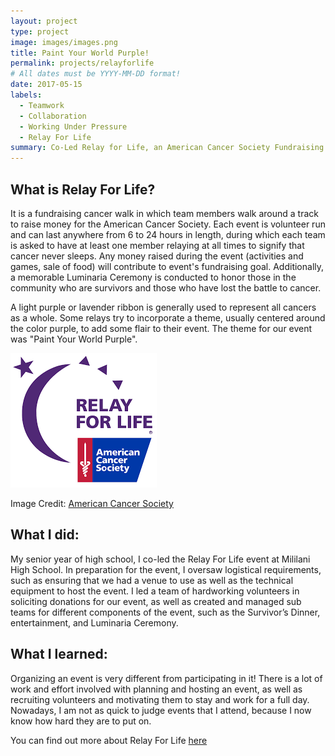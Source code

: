 ```yaml
---
layout: project
type: project
image: images/images.png
title: Paint Your World Purple!
permalink: projects/relayforlife
# All dates must be YYYY-MM-DD format!
date: 2017-05-15
labels:
  - Teamwork
  - Collaboration
  - Working Under Pressure
  - Relay For Life
summary: Co-Led Relay for Life, an American Cancer Society Fundraising Event 
---
```

 

What is Relay For Life? 
---
It is a fundraising cancer walk in which team members walk around a track to raise money for the American Cancer Society. Each event is volunteer run and can last anywhere from 6 to 24 hours in length, during which each team is asked to have at least one member relaying at all times to signify that cancer never sleeps. Any money raised during the event (activities and games, sale of food) will contribute to event's fundraising goal. Additionally, a memorable Luminaria Ceremony is conducted to honor those in the community who are survivors and those who have lost the battle to cancer.

A light purple or lavender ribbon is generally used to represent all cancers as a whole. Some relays try to incorporate a theme, usually centered around the color purple, to add some flair to their event. The theme for our event was "Paint Your World Purple".   

<img class="ui medium right floated rounded image" src="../images/images.png">

Image Credit: [American Cancer Society](https://secure.acsevents.org/site/SPageServer?pagename=relay)

What I did:
---
My senior year of high school, I co-led the Relay For Life event at Mililani High School. In preparation for the event, I oversaw logistical requirements, such as ensuring that we had a venue to use as well as the technical equipment to host the event. I led a team of hardworking volunteers in soliciting donations for our event, as well as created and managed sub teams for different components of the event, such as the Survivor’s Dinner, entertainment, and Luminaria Ceremony. 


What I learned:
---
Organizing an event is very different from participating in it! There is a lot of work and effort involved with planning and hosting an event, as well as recruiting volunteers and motivating them to stay and work for a full day. Nowadays, I am not as quick to judge events that I attend, because I now know how hard they are to put on. 
 
 
You can find out more about Relay For Life [here](https://www.cancer.org/involved/fundraise/relay-for-life.html) 

